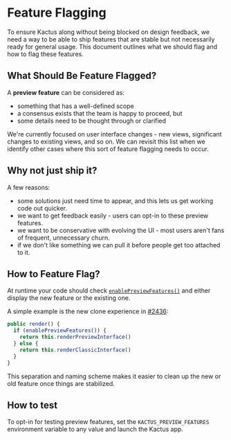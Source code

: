# Feature Flagging

To ensure Kactus along without being blocked on design feedback, we need a way
to be able to ship features that are stable but not necessarily ready for
general usage. This document outlines what we should flag and how to flag
these features.

## What Should Be Feature Flagged?

A **preview feature** can be considered as:

 - something that has a well-defined scope
 - a consensus exists that the team is happy to proceed, but
 - some details need to be thought through or clarified

We're currently focused on user interface changes - new views, significant
changes to existing views, and so on. We can revisit this list when we
identify other cases where this sort of feature flagging needs to occur.

## Why not just ship it?

A few reasons:

 - some solutions just need time to appear, and this lets us get working code
   out quicker.
 - we want to get feedback easily - users can opt-in to these preview features.
 - we want to be conservative with evolving the UI - most users aren't fans of
   frequent, unnecessary churn.
 - if we don't like something we can pull it before people get too attached to
   it.

## How to Feature Flag?

At runtime your code should check [`enablePreviewFeatures()`](https://github.com/kactus-io/kactus/blob/2286edb0e1cf376ab81a1ffe02115abdde88527f/app/src/lib/feature-flag.ts#L6)
and either display the new feature or the existing one.

A simple example is the new clone experience in [#2436](https://github.com/kactus-io/kactus/pull/2436):

```ts
public render() {
  if (enablePreviewFeatures()) {
    return this.renderPreviewInterface()
  } else {
    return this.renderClassicInterface()
  }
}
```

This separation and naming scheme makes it easier to clean up the new or old
feature once things are stabilized.

## How to test

To opt-in for testing preview features, set the
`KACTUS_PREVIEW_FEATURES` environment variable to any value and launch
the Kactus app.
